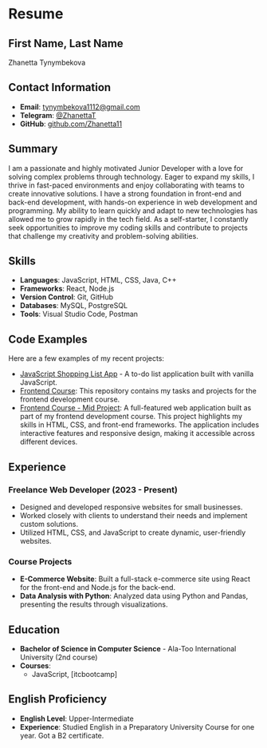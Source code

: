 # Resume
## First Name, Last Name
Zhanetta Tynymbekova
## Contact Information
- **Email**: tynymbekova1112@gmail.com
- **Telegram**: [@ZhanettaT](https://t.me/ZhanettaT)
- **GitHub**: [github.com/Zhanetta11](https://github.com/Zhanetta11)
## Summary
I am a passionate and highly motivated Junior Developer with a love for solving complex problems through technology. Eager to expand my skills, I thrive in fast-paced environments and enjoy collaborating with teams to create innovative solutions. I have a strong foundation in front-end and back-end development, with hands-on experience in web development and programming. My ability to learn quickly and adapt to new technologies has allowed me to grow rapidly in the tech field. As a self-starter, I constantly seek opportunities to improve my coding skills and contribute to projects that challenge my creativity and problem-solving abilities.

## Skills
- **Languages**: JavaScript, HTML, CSS, Java, C++
- **Frameworks**: React, Node.js
- **Version Control**: Git, GitHub
- **Databases**: MySQL, PostgreSQL
- **Tools**: Visual Studio Code, Postman

## Code Examples
Here are a few examples of my recent projects:

- [JavaScript Shopping List App](https://github.com/Zhanetta11/frontend-course/tree/shopping_list/Shopping%20list) - A to-do list application built with vanilla JavaScript.
- [Frontend Course](https://github.com/Zhanetta11/frontend-course): This repository contains my tasks and projects for the frontend development course.
- [Frontend Course - Mid Project](https://github.com/Zhanetta11/frontend-course/tree/main/mid_project): A full-featured web application built as part of my frontend development course. This project highlights my skills in HTML, CSS, and front-end frameworks. The application includes interactive features and responsive design, making it accessible across different devices.


## Experience
### Freelance Web Developer (2023 - Present)
- Designed and developed responsive websites for small businesses.
- Worked closely with clients to understand their needs and implement custom solutions.
- Utilized HTML, CSS, and JavaScript to create dynamic, user-friendly websites.

### Course Projects
- **E-Commerce Website**: Built a full-stack e-commerce site using React for the front-end and Node.js for the back-end.
- **Data Analysis with Python**: Analyzed data using Python and Pandas, presenting the results through visualizations.

## Education
- **Bachelor of Science in Computer Science** - Ala-Too International University (2nd course)
- **Courses**:
  - JavaScript, [itcbootcamp]
  
## English Proficiency
- **English Level**: Upper-Intermediate
- **Experience**: Studied English in a Preparatory University Course for one year. Got a B2 certificate. 